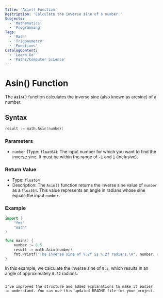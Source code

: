 ```yaml
---
Title: 'Asin() Function'
Description: 'Calculate the inverse sine of a number.'
Subjects:
  - 'Mathematics'
  - 'Programming'
Tags:
  - 'Math'
  - 'Trigonometry'
  - 'Functions'
CatalogContent:
  - 'Learn Go'
  - 'Paths/Computer Science'
---
```


# Asin() Function

The **`Asin()`** function calculates the inverse sine (also known as arcsine) of a number.

## Syntax

```go
result := math.Asin(number)
```

### Parameters

- `number` (Type: `float64`): The input number for which you want to find the inverse sine. It must be within the range of `-1` and `1` (inclusive).

### Return Value

- Type: `float64`
- Description: The `Asin()` function returns the inverse sine value of `number` as a `float64`. This value represents an angle in radians whose sine equals the input `number`.

### Example

```go
import (
	"fmt"
	"math"
)

func main() {
	number := 0.5
	result := math.Asin(number)
	fmt.Printf("The inverse sine of %.2f is %.2f radians.\n", number, result)
}
```

In this example, we calculate the inverse sine of `0.5`, which results in an angle of approximately `0.52` radians.
```

I've improved the structure and added explanations to make it easier to understand. You can use this updated README file for your project.

